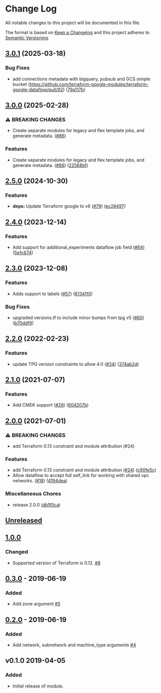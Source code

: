 # Change Log

All notable changes to this project will be documented in this file.

The format is based on [Keep a Changelog](http://keepachangelog.com/) and this
project adheres to [Semantic Versioning](http://semver.org/).

## [3.0.1](https://github.com/terraform-google-modules/terraform-google-dataflow/compare/v3.0.0...v3.0.1) (2025-03-18)


### Bug Fixes

* add connections metadata with bigquery, pubsub and GCS simple bucket (https://github.com/terraform-google-modules/terraform-google-dataflow/pull/92) ([79a117b](https://github.com/terraform-google-modules/terraform-google-dataflow/commit/79a117b5d8c1eaae79a33287fbf7c779103e0d63))

## [3.0.0](https://github.com/terraform-google-modules/terraform-google-dataflow/compare/v2.5.0...v3.0.0) (2025-02-28)


### ⚠ BREAKING CHANGES

* Create separate modules for legacy and flex template jobs, and generate metadata. ([#86](https://github.com/terraform-google-modules/terraform-google-dataflow/issues/86))

### Features

* Create separate modules for legacy and flex template jobs, and generate metadata. ([#86](https://github.com/terraform-google-modules/terraform-google-dataflow/issues/86)) ([22568bf](https://github.com/terraform-google-modules/terraform-google-dataflow/commit/22568bfd2b179075db4788655e450d504fb5be84))

## [2.5.0](https://github.com/terraform-google-modules/terraform-google-dataflow/compare/v2.4.0...v2.5.0) (2024-10-30)


### Features

* **deps:** Update Terraform google to v6 ([#79](https://github.com/terraform-google-modules/terraform-google-dataflow/issues/79)) ([ec28497](https://github.com/terraform-google-modules/terraform-google-dataflow/commit/ec284970e085e9715a53d962ccd9b924b287c50d))

## [2.4.0](https://github.com/terraform-google-modules/terraform-google-dataflow/compare/v2.3.0...v2.4.0) (2023-12-14)


### Features

* Add support for additional_experiments dataflow job field ([#64](https://github.com/terraform-google-modules/terraform-google-dataflow/issues/64)) ([5e1c674](https://github.com/terraform-google-modules/terraform-google-dataflow/commit/5e1c674624b660c6d63aa571dfeccafbdfc279f1))

## [2.3.0](https://github.com/terraform-google-modules/terraform-google-dataflow/compare/v2.2.0...v2.3.0) (2023-12-08)


### Features

* Adds support to labels ([#57](https://github.com/terraform-google-modules/terraform-google-dataflow/issues/57)) ([61341f0](https://github.com/terraform-google-modules/terraform-google-dataflow/commit/61341f0fd2b6d0dc2c381484c1acd947da6de533))


### Bug Fixes

* upgraded versions.tf to include minor bumps from tpg v5 ([#60](https://github.com/terraform-google-modules/terraform-google-dataflow/issues/60)) ([b70ddf9](https://github.com/terraform-google-modules/terraform-google-dataflow/commit/b70ddf99fc4a1ee4a86f114a5d4783dc52d911db))

## [2.2.0](https://github.com/terraform-google-modules/terraform-google-dataflow/compare/v2.1.0...v2.2.0) (2022-02-23)


### Features

* update TPG version constraints to allow 4.0 ([#34](https://github.com/terraform-google-modules/terraform-google-dataflow/issues/34)) ([374ab2d](https://github.com/terraform-google-modules/terraform-google-dataflow/commit/374ab2d2c7cd05ce1a156400d8fe6ce48d7a4a91))

## [2.1.0](https://www.github.com/terraform-google-modules/terraform-google-dataflow/compare/v2.0.0...v2.1.0) (2021-07-07)


### Features

* Add CMEK support ([#28](https://www.github.com/terraform-google-modules/terraform-google-dataflow/issues/28)) ([604207b](https://www.github.com/terraform-google-modules/terraform-google-dataflow/commit/604207be49d1b11a854eed68067979b8148aadd7))

## [2.0.0](https://www.github.com/terraform-google-modules/terraform-google-dataflow/compare/v1.0.0...v2.0.0) (2021-07-01)


### ⚠ BREAKING CHANGES

* add Terraform 0.13 constraint and module attribution (#24)

### Features

* add Terraform 0.13 constraint and module attribution ([#24](https://www.github.com/terraform-google-modules/terraform-google-dataflow/issues/24)) ([c90fe5c](https://www.github.com/terraform-google-modules/terraform-google-dataflow/commit/c90fe5c86a440c1e92614c466a77709dd4e3b261))
* Allow dataflow to accept full self_link for working with shared vpc networks. ([#18](https://www.github.com/terraform-google-modules/terraform-google-dataflow/issues/18)) ([4194dea](https://www.github.com/terraform-google-modules/terraform-google-dataflow/commit/4194dea146a1dc8483157d03acbc44e9d122b6bd))


### Miscellaneous Chores

* release 2.0.0 ([db1f0ca](https://www.github.com/terraform-google-modules/terraform-google-dataflow/commit/db1f0ca715c09e56e8676e8712c28941b191a685))

## [Unreleased]

## [1.0.0]

### Changed

- Supported version of Terraform is 0.12. [#8]

## [0.3.0] - 2019-06-19

### Added

* Add zone argument [#5]

## [0.2.0] - 2019-06-19

### Added

* Add network, subnetwork and machine_type arguments [#4]

## v0.1.0 2019-04-05

### Added

* Initial release of module.

[Unreleased]: https://github.com/terraform-google-modules/terraform-google-kubernetes-engine/compare/v1.0.0...HEAD
[1.0.0]: https://github.com/terraform-google-modules/terraform-google-dataflow/compare/v0.3.0...v1.0.0
[0.3.0]: https://github.com/terraform-google-modules/terraform-google-dataflow/compare/v0.2.0...v0.3.0
[0.2.0]: https://github.com/terraform-google-modules/terraform-google-dataflow/compare/v0.1.0...v0.2.0

[#8]: https://github.com/terraform-google-modules/terraform-google-dataflow/pull/8
[#5]: https://github.com/terraform-google-modules/terraform-google-dataflow/pull/5
[#4]: https://github.com/terraform-google-modules/terraform-google-dataflow/pull/4
